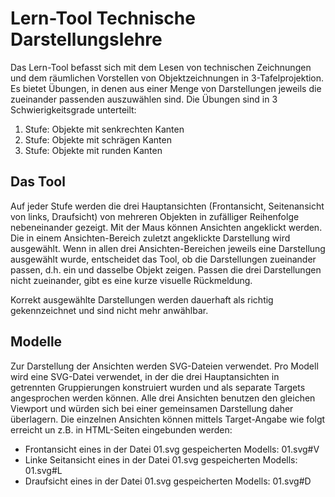 # Lern-Tool Technische Darstellungslehre

Das Lern-Tool befasst sich mit dem Lesen von technischen Zeichnungen und dem räumlichen Vorstellen von Objektzeichnungen in 3-Tafelprojektion. Es bietet Übungen, in denen aus einer Menge von Darstellungen jeweils die zueinander passenden auszuwählen sind. Die Übungen sind in 3 Schwierigkeitsgrade unterteilt:

1. Stufe: Objekte mit senkrechten Kanten
2. Stufe: Objekte mit schrägen Kanten
3. Stufe: Objekte mit runden Kanten 

## Das Tool
Auf jeder Stufe werden die drei Hauptansichten (Frontansicht, Seitenansicht von links, Draufsicht) von mehreren Objekten in zufälliger Reihenfolge nebeneinander gezeigt. Mit der Maus können Ansichten angeklickt werden. Die in einem Ansichten-Bereich zuletzt angeklickte Darstellung wird ausgewählt. Wenn in allen drei Ansichten-Bereichen jeweils eine Darstellung ausgewählt wurde, entscheidet das Tool, ob die Darstellungen zueinander passen, d.h. ein und dasselbe Objekt zeigen. Passen die drei Darstellungen nicht zueinander, gibt es eine kurze visuelle Rückmeldung.

Korrekt ausgewählte Darstellungen werden dauerhaft als richtig gekennzeichnet und sind nicht mehr anwählbar.

## Modelle
Zur Darstellung der Ansichten werden SVG-Dateien verwendet. Pro Modell wird eine SVG-Datei verwendet, in der die drei Hauptansichten in getrennten Gruppierungen konstruiert wurden und als separate Targets angesprochen werden können. Alle drei Ansichten benutzen den gleichen Viewport und würden sich bei einer gemeinsamen Darstellung daher überlagern. Die einzelnen Ansichten können mittels Target-Angabe wie folgt erreicht un z.B. in HTML-Seiten eingebunden werden:

- Frontansicht eines in der Datei 01.svg gespeicherten Modells:			01.svg#V
- Linke Seitansicht eines in der Datei 01.svg gespeicherten Modells:	01.svg#L
- Draufsicht eines in der Datei 01.svg gespeicherten Modells:			01.svg#D

